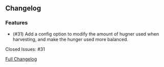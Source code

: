 ## Changelog

### Features

- (#31) Add a config option to modify the amount of hugner used when harvesting, and make the hunger used more balanced.

Closed Issues: #31

[Full Changelog](https://github.com/JamCoreModding/right-click-harvest/compare/3.1.0+1.19.4...3.1.1+1.19.4)
